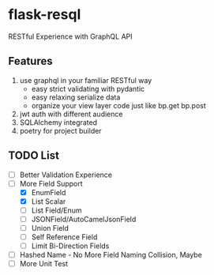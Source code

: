 # flask-resql

RESTful Experience with GraphQL API

## Features

1. use graphql in your familiar RESTful way
    - easy strict validating with pydantic
    - easy relaxing serialize data
    - organize your view layer code just like bp.get bp.post
2. jwt auth with different audience
3. SQLAlchemy integrated
4. poetry for project builder

## TODO List

- [ ] Better Validation Experience
- [ ] More Field Support
    - [X] EnumField
    - [X] List Scalar
    - [ ] List Field/Enum
    - [ ] JSONField/AutoCamelJsonField
    - [ ] Union Field
    - [ ] Self Reference Field
    - [ ] Limit Bi-Direction Fields
- [ ] Hashed Name - No More Field Naming Collision, Maybe
- [ ] More Unit Test
